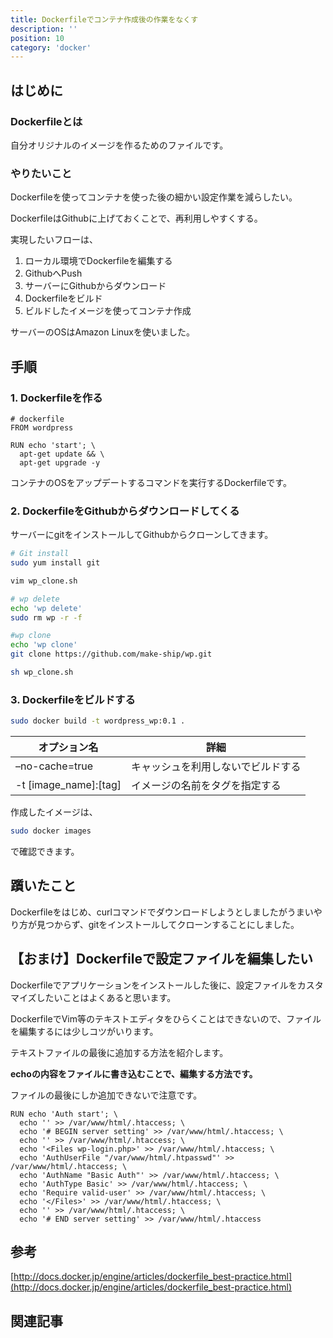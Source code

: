```yaml
---
title: Dockerfileでコンテナ作成後の作業をなくす
description: ''
position: 10
category: 'docker'
---
```


## はじめに
### Dockerfileとは
自分オリジナルのイメージを作るためのファイルです。

### やりたいこと
Dockerfileを使ってコンテナを使った後の細かい設定作業を減らしたい。

DockerfileはGithubに上げておくことで、再利用しやすくする。

実現したいフローは、

1. ローカル環境でDockerfileを編集する
1. GithubへPush
1. サーバーにGithubからダウンロード
1. Dockerfileをビルド
1. ビルドしたイメージを使ってコンテナ作成

サーバーのOSはAmazon Linuxを使いました。

## 手順
### 1. Dockerfileを作る
```
# dockerfile
FROM wordpress

RUN echo 'start'; \
  apt-get update && \
  apt-get upgrade -y
```
コンテナのOSをアップデートするコマンドを実行するDockerfileです。


### 2. DockerfileをGithubからダウンロードしてくる
サーバーにgitをインストールしてGithubからクローンしてきます。
```bash
# Git install
sudo yum install git
```

```bash
vim wp_clone.sh
```

```bash
# wp delete
echo 'wp delete'
sudo rm wp -r -f

#wp clone
echo 'wp clone'
git clone https://github.com/make-ship/wp.git
```
```bash
sh wp_clone.sh
```

### 3. Dockerfileをビルドする

```bash
sudo docker build -t wordpress_wp:0.1 .
```

|オプション名|詳細|
|--|--|
|–no-cache=true|キャッシュを利用しないでビルドする|
|-t [image_name]:[tag]|イメージの名前をタグを指定する|

作成したイメージは、

```bash
sudo docker images
```

で確認できます。

## 躓いたこと
Dockerfileをはじめ、curlコマンドでダウンロードしようとしましたがうまいやり方が見つからず、gitをインストールしてクローンすることにしました。


## 【おまけ】Dockerfileで設定ファイルを編集したい
Dockerfileでアプリケーションをインストールした後に、設定ファイルをカスタマイズしたいことはよくあると思います。

DockerfileでVim等のテキストエディタをひらくことはできないので、ファイルを編集するには少しコツがいります。

テキストファイルの最後に追加する方法を紹介します。

__echoの内容をファイルに書き込むことで、編集する方法です。__

ファイルの最後にしか追加できないで注意です。

```
RUN echo 'Auth start'; \
  echo '' >> /var/www/html/.htaccess; \
  echo '# BEGIN server setting' >> /var/www/html/.htaccess; \
  echo '' >> /var/www/html/.htaccess; \
  echo '<Files wp-login.php>' >> /var/www/html/.htaccess; \
  echo 'AuthUserFile "/var/www/html/.htpasswd"' >> /var/www/html/.htaccess; \
  echo 'AuthName "Basic Auth"' >> /var/www/html/.htaccess; \
  echo 'AuthType Basic' >> /var/www/html/.htaccess; \
  echo 'Require valid-user' >> /var/www/html/.htaccess; \
  echo '</Files>' >> /var/www/html/.htaccess; \
  echo '' >> /var/www/html/.htaccess; \
  echo '# END server setting' >> /var/www/html/.htaccess
```

## 参考

[http://docs.docker.jp/engine/articles/dockerfile_best-practice.html](http://docs.docker.jp/engine/articles/dockerfile_best-practice.html)

## 関連記事
<CategoryPost :category-name-props="category" />
